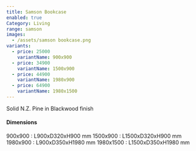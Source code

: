 ```yaml
---
title: Samson Bookcase
enabled: true
Category: Living
range: samson
images:
  - /assets/samson bookcase.png
variants:
  - price: 25000
    variantName: 900x900
  - price: 34900
    variantName: 1500x900
  - price: 44900
    variantName: 1980x900
  - price: 64900
    variantName: 1980x1500
---
```


Solid N.Z. Pine in Blackwood finish

#### Dimensions

900x900   : L900xD320xH900 mm
1500x900  : L1500xD320xH900 mm
1980x900  : L900xD350xH1980 mm
1980x1500 : L1500xD350xH1980 mm
